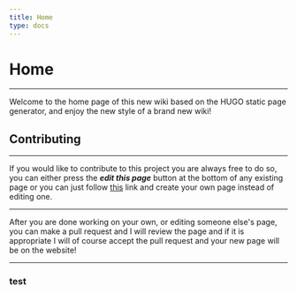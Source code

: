 ```yaml
---
title: Home
type: docs
---
```

# Home

---

Welcome to the home page of this new wiki based on the HUGO static page generator, and enjoy the new style of a brand new wiki!

## Contributing

---

If you would like to contribute to this project you are always free to do so, you can either press the _**edit this page**_ button at the bottom of any existing page or you can just follow [this](https://github.com/Capybaric123/Danny-s-Wiki/tree/main) link and create your own page instead of editing one.

---

After you are done working on your own, or editing someone else's page, you can make a pull request and I will review the page and if it is appropriate I will of course accept the pull request and your new page will be on the website!

---

### test
